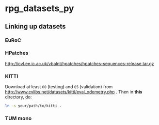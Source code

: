 # rpg_datasets_py

## Linking up datasets

### EuRoC

### HPatches

http://icvl.ee.ic.ac.uk/vbalnt/hpatches/hpatches-sequences-release.tar.gz

### KITTI

Download at least `00` (testing) and `05` (validation) from http://www.cvlibs.net/datasets/kitti/eval_odometry.php . Then in **this** directory, do:
```bash
ln -s your/path/to/kitti .
```

### TUM mono
